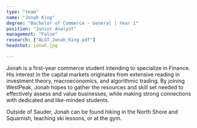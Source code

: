 ```yaml
---
type: "team"
name: "Jonah King"
degree: "Bachelor of Commerce - General | Year 1"
position: "Junior Analyst"
management: "False"
research: ["ALGT_Jonah_King.pdf"]
headshot: jonah.jpg

---
```


Jonah is a first-year commerce student intending to specialize in Finance. His interest in the capital markets originates from extensive reading in investment theory, macroeconomics, and algorithmic trading. By joining WestPeak, Jonah hopes to gather the resources and skill set needed to effectively assess and value businesses, while making strong connections with dedicated and like-minded students.

Outside of Sauder, Jonah can be found hiking in the North Shore and Squamish, teaching ski lessons, or at the gym.
